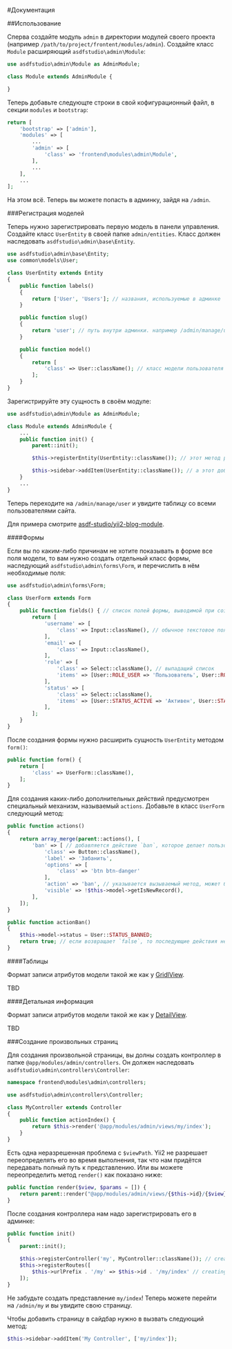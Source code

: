 #Документация

##Использование

Сперва создайте модуль `admin` в директории модулей своего проекта (например `/path/to/project/frontent/modules/admin`). Создайте класс `Module` расширяющий `asdfstudio\admin\Module`:

```php
use asdfstudio\admin\Module as AdminModule;

class Module extends AdminModule {

}
```

Теперь добавьте следующте строки в свой кофигурационный файл, в секции `modules` и `bootstrap`:

```php
return [
    'bootstrap' => ['admin'],
    'modules' => [
    	...
        'admin' => [
            'class' => 'frontend\modules\admin\Module',
        ],
        ...
    ],
    ...
];
```

На этом всё. Теперь вы можете попасть в админку, зайдя на `/admin`.


###Регистрация моделей

Теперь нужно зарегистрировать первую модель в панели управления. Создайте класс `UserEntity` в своей папке `admin/entities`.
Класс должен наследовать `asdfstudio\admin\base\Entity`.

```php
use asdfstudio\admin\base\Entity;
use common\models\User;

class UserEntity extends Entity
{
    public function labels()
    {
        return ['User', 'Users']; // названия, используемые в админке
    }

    public function slug()
    {
        return 'user'; // путь внутри админки. например /admin/manage/user[/<id>[/edit]]
    }

    public function model()
    {
        return [
            'class' => User::className(); // класс модели пользователя
        ];
    }
}
```

Зарегистрируйте эту сущность в своём модуле:

```php
use asdfstudio\admin\Module as AdminModule;

class Module extends AdminModule {
	...
	public function init() {
		parent::init();

		$this->registerEntity(UserEntity::className()); // этот метод регистрирует сущность в админке

		$this->sidebar->addItem(UserEntity::className()); // а этот добавляет ссылку в сайдбар
	}
	...
}

```

Теперь переходите на `/admin/manage/user` и увидите таблицу со всеми пользователями сайта.

Для примера смотрите [asdf-studio/yii2-blog-module](https://github.com/asdf-studio/yii2-blog-module).


####Формы

Если вы по каким-либо причинам не хотите показывать в форме все поля модели, то вам нужно создать отдельный класс формы, наследующий `asdfstudio\admin\forms\Form`, и перечислить в нём необходимые поля:

```php
use asdfstudio\admin\forms\Form;

class UserForm extends Form
{
    public function fields() { // список полей формы, выводимой при создании и редактировании модели
        return [
            'username' => [
                'class' => Input::className(), // обычное текстовое поле
            ],
            'email' => [
                'class' => Input::className(),
            ],
            'role' => [
                'class' => Select::className(), // выпадащий список
                'items' => [User::ROLE_USER => 'Пользователь', User::ROLE_ADMIN => 'Администратор'],
            ],
            'status' => [
                'class' => Select::className(),
                'items' => [User::STATUS_ACTIVE => 'Активен', User::STATUS_DELETED => 'Удалён', User::STATUS_BANNED => 'Заблокирован'],
            ],
        ];
    }
}
```

После создания формы нужно расширить сущность `UserEntity` методом `form()`:

```php
public function form() {
    return [
        'class' => UserForm::className(),
    ];
}
```

Для создания каких-либо дополнительных действий предусмотрен специальный механизм, называемый `actions`. Добавьте в класс `UserForm` следующий метод:

```php
public function actions()
{
    return array_merge(parent::actions(), [
        'ban' => [ // добавляется действие `ban`, которое делает пользователя неактивным
            'class' => Button::className(),
            'label' => 'Забанить',
            'options' => [
                'class' => 'btn btn-danger'
            ],
            'action' => 'ban', // указывается вызываемый метод, может быть как строкой, так и функцией, в которую будет передана модель и форма
            'visible' => !$this->model->getIsNewRecord(),
        ],
    ]);
}

public function actionBan()
{
    $this->model->status = User::STATUS_BANNED;
    return true; // если возвращает `false`, то последующие действия не выполняются и модель не сохраняется
}
```

####Таблицы

Формат записи атрибутов модели такой же как у [GridlView](http://www.yiiframework.com/doc-2.0/guide-output-data-widgets.html#grid-columns).

TBD

####Детальная информация

Формат записи атрибутов модели такой же как у [DetailView](http://www.yiiframework.com/doc-2.0/guide-output-data-widgets.html#detailview).

TBD

###Создание произвольных страниц

Для создания произвольной страницы, вы долны создать контроллер в папке `@app/modules/admin/controllers`.
Он должен наследовать `asdfstudio\admin\controllers\Controller`:

```php
namespace frontend\modules\admin\controllers;

use asdfstudio\admin\controllers\Controller;

class MyController extends Controller
{
    public function actionIndex() {
        return $this->render('@app/modules/admin/views/my/index');
    }
}
```

Есть одна неразрешенная проблема с `$viewPath`. Yii2 не разрешает переопределять его во время выполнения, так что нам придётся передавать полный путь к представлению.
Или вы можете переопределить метод `render()` как показано ниже:

```php
public function render($view, $params = []) {
    return parent::render("@app/modules/admin/views/{$this->id}/{$view}", $params);
}
```

После создания контроллера нам надо зарегистрировать его в админке:

```php
public function init()
{
    parent::init();

    $this->registerController('my', MyController::className()); // creating controller alias (@see $controllerMap)
    $this->registerRoutes([
        $this->urlPrefix . '/my' => $this->id . '/my/index' // creating rule
    ]);
}
```

Не забудьте создать представление `my/index`!
Теперь можете перейти на `/admin/my` и вы увидите свою страницу.

Чтобы добавить страницу в сайдбар нужно в вызвать следующий метод:

```php
$this->sidebar->addItem('My Controller', ['my/index']);
```
